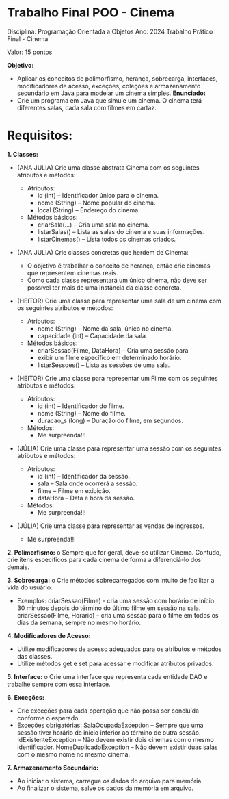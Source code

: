# Trabalho Final POO - Cinema

Disciplina: Programação Orientada a Objetos Ano: 2024
Trabalho Prático Final - Cinema

Valor: 15 pontos

**Objetivo:**
- Aplicar os conceitos de polimorfismo, herança, sobrecarga, interfaces, modificadores de acesso, exceções, coleções e armazenamento secundário em Java para modelar um cinema simples.
**Enunciado:**
- Crie um programa em Java que simule um cinema. O cinema terá diferentes salas, cada sala com filmes em cartaz.

# Requisitos:
**1. Classes:**
* (ANA JULIA) Crie uma classe abstrata Cinema com os seguintes atributos e métodos:
  * Atributos:
    * id (int) – Identificador único para o cinema.
    * nome (String) – Nome popular do cinema.
    * local (String) – Endereço do cinema.
  * Métodos básicos:
    * criarSala(...) – Cria uma sala no cinema.
    * listarSalas() – Lista as salas do cinema e suas informações.
    * listarCinemas() – Lista todos os cinemas criados.

* (ANA JULIA) Crie classes concretas que herdem de Cinema: 
  * O objetivo é trabalhar o conceito de herança, então crie cinemas que representem cinemas reais.
  * Como cada classe representará um único cinema, não deve ser possível ter mais de uma instância da classe concreta.

* (HEITOR) Crie uma classe para representar uma sala de um cinema com os seguintes atributos e métodos:
  * Atributos:
    * nome (String) – Nome da sala, único no cinema.
    * capacidade (int) – Capacidade da sala.
  * Métodos básicos:
    * criarSessao(Filme, DataHora) – Cria uma sessão para
    * exibir um filme específico em determinado horário.
    * listarSessoes() – Lista as sessões de uma sala.

* (HEITOR) Crie uma classe para representar um Filme com os seguintes atributos e métodos: 
  * Atributos:
    * id (int) – Identificador do filme.
    * nome (String) – Nome do filme.
    * duracao_s (long) – Duração do filme, em segundos.
  * Métodos:
    * Me surpreenda!!!

* (JÚLIA) Crie uma classe para representar uma sessão com os seguintes atributos e métodos: 
  * Atributos:
    * id (int) – Identificador da sessão.
    * sala – Sala onde ocorrerá a sessão.
    * filme – Filme em exibição.
    * dataHora – Data e hora da sessão.
  * Métodos:
    * Me surpreenda!!!

* (JÚLIA) Crie uma classe para representar as vendas de ingressos. 
  * Me surpreenda!!!
  
**2. Polimorfismo:**
o Sempre que for geral, deve-se utilizar Cinema. Contudo, crie itens específicos para cada cinema de forma a diferenciá-lo dos demais.

**3. Sobrecarga:**
o Crie métodos sobrecarregados com intuito de facilitar a vida do usuário.
- Exemplos:
  criarSessao(Filme) - cria uma sessão com horário de início 30 minutos depois do término do último filme em sessão na sala.
  criarSessao(Filme, Horario) – cria uma sessão para o filme em todos os dias da semana, sempre no mesmo horário.

**4. Modificadores de Acesso:**
* Utilize modificadores de acesso adequados para os atributos e métodos das classes.
* Utilize métodos get e set para acessar e modificar atributos privados.

**5. Interface:**
o Crie uma interface que representa cada entidade DAO e trabalhe sempre com essa interface.

**6. Exceções:**
- Crie exceções para cada operação que não possa ser concluída conforme o esperado.
- Exceções obrigatórias:
  SalaOcupadaException – Sempre que uma sessão tiver horário de início inferior ao término de outra sessão.
  IdExistenteException – Não devem existir dois cinemas com o mesmo identificador.
  NomeDuplicadoException – Não devem existir duas salas com o mesmo nome no mesmo cinema.

**7. Armazenamento Secundário:**
* Ao iniciar o sistema, carregue os dados do arquivo para memória.
* Ao finalizar o sistema, salve os dados da memória em arquivo.
